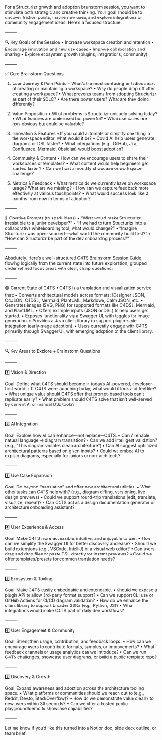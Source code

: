 For a Structurizr growth and adoption brainstorm session, you want to stimulate both strategic and creative thinking. Your goal should be to uncover friction points, inspire new uses, and explore integrations or community engagement ideas. Here’s a focused structure:

⸻

🔍 Key Goals of the Session
	•	Increase workspace creation and retention
	•	Encourage innovation and new use cases
	•	Improve collaboration and sharing
	•	Explore ecosystem growth (plugins, integrations, community)

⸻

✅ Core Brainstorm Questions

1. User Journey & Pain Points
	•	What’s the most confusing or tedious part of creating or maintaining a workspace?
	•	Why do people drop off after creating a workspace?
	•	What prevents teams from adopting Structurizr as part of their SDLC?
	•	Are there power users? What are they doing differently?

2. Value Proposition
	•	What problems is Structurizr uniquely solving today?
	•	What features are underused but powerful?
	•	What use cases are non-obvious but could be valuable?

3. Innovation & Features
	•	If you could automate or simplify one thing in the workspace editor, what would it be?
	•	Could AI help users generate diagrams or DSL faster?
	•	What integrations (e.g., GitHub, Jira, Confluence, Mermaid, Obsidian) would boost adoption?

4. Community & Content
	•	How can we encourage users to share their workspaces or templates?
	•	What content would help beginners get started faster?
	•	Can we host a monthly showcase or workspace challenge?

5. Metrics & Feedback
	•	What metrics do we currently have on workspace usage? What are we missing?
	•	How can we capture feedback more effectively at various touchpoints?
	•	What would success look like 3 months from now in terms of adoption?

⸻

🧠 Creative Prompts (to spark ideas)
	•	“What would make Structurizr irresistible to a junior developer?”
	•	“If we had to turn Structurizr into a collaborative whiteboarding tool, what would change?”
	•	“Imagine Structurizr was open-sourced—what would the community build first?”
	•	“How can Structurizr be part of the dev onboarding process?”

⸻

Absolutely. Here’s a well-structured C4TS Brainstorm Session Guide, flowing logically from the current state into future exploration, grouped under refined focus areas with clear, sharp questions:

⸻

🟢 Current State of C4TS
	•	C4TS is a translation and visualization service that:
	•	Converts architectural models across formats: IDesigner JSON, C4JSON, C4DSL, Mermaid, PlantUML, Markdown, Calm JSON, etc.
	•	Generates images (SVG, PNG) for supported formats like C4DSL, Mermaid, and PlantUML.
	•	Offers example inputs (JSON or DSL) to help users get started.
	•	Exposes functionality via a Swagger UI, with toggles for image generation.
	•	Provides a Java client library to support plugin-style integration (early-stage adoption).
	•	Users currently engage with C4TS primarily through Swagger UI, with emerging adoption of the client library.

⸻

🔍 Key Areas to Explore + Brainstorm Questions

⸻

1️⃣ Vision & Direction

Goal: Define what C4TS should become in today’s AI-powered, developer-first world.
	•	If C4TS were launching today, what would it look and feel like?
	•	What unique value should C4TS offer that prompt-based tools can’t replicate easily?
	•	What problem should C4TS solve that isn’t well-served by current AI or manual DSL tools?

⸻

2️⃣ AI Integration

Goal: Explore how AI can enhance—not replace—C4TS.
	•	Can AI enable natural language → diagram translation?
	•	Can we add intelligent validation? (e.g., “This diagram violates clean architecture”)
	•	Can AI suggest optimized architectural patterns based on given inputs?
	•	Could we embed AI to explain diagrams, especially for juniors or non-architects?

⸻

3️⃣ Use Case Expansion

Goal: Go beyond “translation” and offer new architectural utilities.
	•	What other tasks can C4TS help with? (e.g., diagram diffing, versioning, live design previews)
	•	Could we support round-trip translations (edit, translate, visualize, repeat)?
	•	Can C4TS act as a design documentation generator or architecture onboarding assistant?

⸻

4️⃣ User Experience & Access

Goal: Make C4TS more accessible, intuitive, and enjoyable to use.
	•	How can we simplify the Swagger UI for better discovery and ease?
	•	Should we build extensions (e.g., VSCode, IntelliJ) or a visual web editor?
	•	Can users drag and drop files or paste DSL directly for instant previews?
	•	Could we offer templates/presets for common translation needs?

⸻

5️⃣ Ecosystem & Tooling

Goal: Make C4TS easily embeddable and extendable.
	•	Should we expose a plugin API to allow 3rd-party format support?
	•	Can we support CLI use or GitHub Actions for CI/CD diagram validation?
	•	How do we enhance the client library to support broader SDKs (e.g., Python, JS)?
	•	What integrations would make C4TS part of daily dev workflows?

⸻

6️⃣ User Engagement & Community

Goal: Strengthen usage, contribution, and feedback loops.
	•	How can we encourage users to contribute formats, samples, or improvements?
	•	What feedback channels or usage analytics can we introduce?
	•	Can we run C4TS challenges, showcase user diagrams, or build a public template repo?

⸻

7️⃣ Discovery & Growth

Goal: Expand awareness and adoption across the architecture tooling space.
	•	What platforms or communities should we reach out to (e.g., Reddit, Dev.to, StackOverflow)?
	•	How do we demonstrate value clearly to new users within 30 seconds?
	•	Can we offer a hosted public playground/demo to showcase capabilities?

⸻

Let me know if you’d like this turned into a Notion doc, slide deck outline, or team brief.